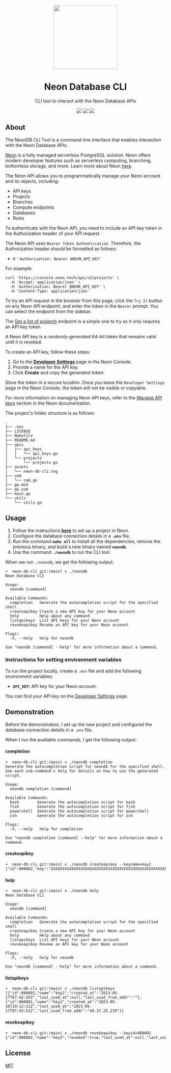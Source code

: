 <div align="center">
<img src="https://neon.tech/favicon/favicon.png" height="auto" width="200" />
<br />
<h1>Neon Database CLI</h1>
<p>
CLI tool to interact with the Neon Database APIs
</p>
<a href="https://github.com/iamrajiv/neon-db-cli/network/members"><img src="https://img.shields.io/github/forks/iamrajiv/neon-db-cli?color=0969da&style=for-the-badge" height="auto" width="auto" /></a>
<a href="https://github.com/iamrajiv/neon-db-cli/stargazers"><img src="https://img.shields.io/github/stars/iamrajiv/neon-db-cli?color=0969da&style=for-the-badge" height="auto" width="auto" /></a>
<a href="https://github.com/iamrajiv/neon-db-cli/blob/main/LICENSE"><img src="https://img.shields.io/github/license/iamrajiv/neon-db-cli?color=0969da&style=for-the-badge" height="auto" width="auto" /></a>
</div>

## About

The NeonDB CLI Tool is a command-line interface that enables interaction with the Neon Database APIs.

[Neon](https://neon.tech/) is a fully managed serverless PostgreSQL solution. Neon offers modern developer features such as serverless computing, branching, bottomless storage, and more. Learn more about Neon [here](https://neon.tech/docs/introduction).

The Neon API allows you to programmatically manage your Neon account and its objects, including:

- API keys
- Projects
- Branches
- Compute endpoints
- Databases
- Roles

To authenticate with the Neon API, you need to include an API key token in the Authorization header of your API request.

The Neon API uses `Bearer Token Authentication`. Therefore, the Authorization header should be formatted as follows:

- `H 'Authorization: Bearer $NEON_API_KEY'`

For example:

```shell
curl 'https://console.neon.tech/api/v2/projects' \
  -H 'Accept: application/json' \
  -H 'Authorization: Bearer $NEON_API_KEY' \
  -H 'Content-Type: application/json'

```

To try an API request in the browser from this page, click the `Try It` button on any Neon API endpoint, and enter the token in the `Bearer` prompt. You can select the endpoint from the sidebar.

The [Get a list of projects](https://api-docs.neon.tech/reference/listprojects) endpoint is a simple one to try as it only requires an API key token.

A Neon API key is a randomly-generated 64-bit token that remains valid until it is revoked.

To create an API key, follow these steps:

1. Go to the **[Developer Settings](https://console.neon.tech/app/settings/api-keys)** page in the Neon Console.
2. Provide a name for the API key.
3. Click **Create** and copy the generated token.

Store the token in a secure location. Once you leave the `Developer Settings` page in the Neon Console, the token will not be visible or copyable.

For more information on managing Neon API keys, refer to the [Manage API keys](https://neon.tech/docs/manage/api-keys) section in the Neon documentation.

The project's folder structure is as follows:

```shell
.
├── .env
├── LICENSE
├── Makefile
├── README.md
├── apis
│   ├── api_keys
│   │   └── api_keys.go
│   └── projects
│       └── projects.go
├── assets
│   └── neon-db-cli.svg
├── cmd
│   └── cmd.go
├── go.mod
├── go.sum
├── main.go
└── utils
    └── utils.go
```

## Usage

1. Follow the instructions **[here](https://neon.tech/docs/get-started-with-neon/setting-up-a-project)** to set up a project in Neon.
2. Configure the database connection details in a **`.env`** file.
3. Run the command **`make all`** to install all the dependencies, remove the previous binary, and build a new binary named **`neondb`**.
4. Use the command **`./neondb`** to run the CLI tool.

When we run `./neondb`, we get the following output:

```shell
➜  neon-db-cli git:(main) ✗ ./neondb
Neon Database CLI

Usage:
  neondb [command]

Available Commands:
  completion   Generate the autocompletion script for the specified shell
  createapikey Create a new API key for your Neon account
  help         Help about any command
  listapikeys  List API keys for your Neon account
  revokeapikey Revoke an API key for your Neon account

Flags:
  -h, --help   help for neondb

Use "neondb [command] --help" for more information about a command.
```

### Instructions for setting environment variables

To run the project locally, create a `.env` file and add the following environment variables:

- **`API_KEY`**: API key for your Neon account.

You can find your API key on the [Developer Settings](https://console.neon.tech/app/settings/api-keys) page.

## Demonstration

Before the demonstration, I set up the new project and configured the database connection details in a `.env` file.

When I run the available commands, I get the following output:

#### completion

```shell
➜  neon-db-cli git:(main) ✗ ./neondb completion
Generate the autocompletion script for neondb for the specified shell.
See each sub-command's help for details on how to use the generated script.

Usage:
  neondb completion [command]

Available Commands:
  bash        Generate the autocompletion script for bash
  fish        Generate the autocompletion script for fish
  powershell  Generate the autocompletion script for powershell
  zsh         Generate the autocompletion script for zsh

Flags:
  -h, --help   help for completion

Use "neondb completion [command] --help" for more information about a command.
```

#### createapikey

```shell
➜  neon-db-cli git:(main) ✗ ./neondb createapikey --keyname=key2
{"id":000002,"key":"XXXXXXXXXXXXXXXXXXXXXXXXXXXXXXXXXXXXXXXXXXXXXXXXXXXXXXXXXXXXXXXXXXXXXXXXXXXX"}
```

#### help

```shell
➜  neon-db-cli git:(main) ✗ ./neondb help
Neon Database CLI

Usage:
  neondb [command]

Available Commands:
  completion   Generate the autocompletion script for the specified shell
  createapikey Create a new API key for your Neon account
  help         Help about any command
  listapikeys  List API keys for your Neon account
  revokeapikey Revoke an API key for your Neon account

Flags:
  -h, --help   help for neondb

Use "neondb [command] --help" for more information about a command.
```

#### listapikeys

```shell
➜  neon-db-cli git:(main) ✗ ./neondb listapikeys
[{"id":000002,"name":"key2","created_at":"2023-05-17T07:42:45Z","last_used_at":null,"last_used_from_addr":""},{"id":000001,"name":"key1","created_at":"2023-05-16T19:12:11Z","last_used_at":"2023-05-17T07:43:51Z","last_used_from_addr":"49.37.25.219"}]
```

#### revokeapikey

```shell
➜  neon-db-cli git:(main) ✗ ./neondb revokeapikey --keyid=000002
{"id":000002,"name":"key2","revoked":true,"last_used_at":null,"last_used_from_addr":""}
```

## License

[MIT](https://github.com/iamrajiv/neon-db-cli/blob/main/LICENSE)
